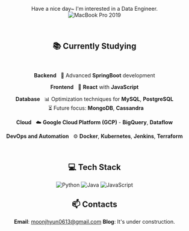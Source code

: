 <div align="center">

Have a nice day~ I'm interested in a Data Engineer.<br>
![MacBook Pro 2019](https://img.shields.io/badge/Apple-MacBook_Pro_2019-999999?style=flat&logo=apple&logoColor=white)

<br>

## 📚 Currently Studying

<br>

**Backend**
  &nbsp; 🚀 Advanced **SpringBoot** development

**Frontend**
  &nbsp; 🎨 **React** with **JavaScript**

**Database**
  &nbsp; 📊 Optimization techniques for **MySQL**, **PostgreSQL**  
  &nbsp; ⏳ Future focus: **MongoDB**, **Cassandra**

**Cloud**
  &nbsp; ☁️ **Google Cloud Platform (GCP)** - **BigQuery**, **Dataflow**

**DevOps and Automation**
  &nbsp; ⚙️ **Docker**, **Kubernetes**, **Jenkins**, **Terraform**

<br>


## 💻 Tech Stack
![Python](https://img.shields.io/badge/Python-3776AB?style=flat&logo=python&logoColor=white)
![Java](https://img.shields.io/badge/Java-007396?style=flat&logo=java&logoColor=white)
![JavaScript](https://img.shields.io/badge/JavaScript-F7DF1E?style=flat&logo=javascript&logoColor=black)
<br>

## 📫 Contacts
**Email**: moonjhyun0613@gmail.com
**Blog**: It's under construction.

</div>
